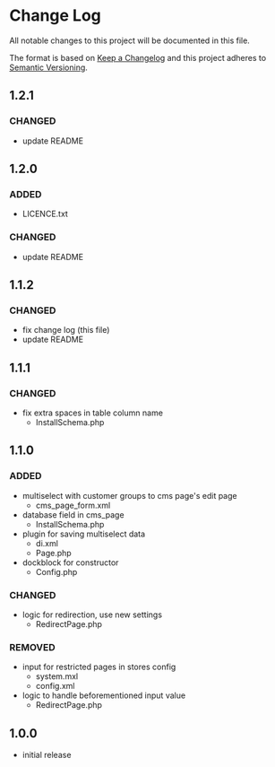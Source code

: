 # Change Log
All notable changes to this project will be documented in this file.

The format is based on [Keep a Changelog](http://keepachangelog.com/) and this project adheres to
[Semantic Versioning](http://semver.org/).

## 1.2.1

### CHANGED

- update README

## 1.2.0

### ADDED

- LICENCE.txt

### CHANGED

- update README

## 1.1.2

### CHANGED

- fix change log (this file)
- update README

## 1.1.1

### CHANGED

- fix extra spaces in table column name
    - InstallSchema.php

## 1.1.0

### ADDED

- multiselect with customer groups to cms page's edit page
    - cms_page_form.xml
- database field in cms_page
    - InstallSchema.php
- plugin for saving multiselect data
    - di.xml
    - Page.php
- dockblock for constructor
    - Config.php

### CHANGED

- logic for redirection, use new settings
    - RedirectPage.php
    
### REMOVED

- input for restricted pages in stores config
    - system.mxl
    - config.xml
- logic to handle beforementioned input value
    - RedirectPage.php

## 1.0.0

- initial release
